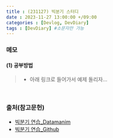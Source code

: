 ```yaml
---
title : (231127) 빅분기 스터디 
date : 2023-11-27 13:00:00 +/09:00
categories : [Devlog, DevDiary]
tags : [DevDiary] #소문자만 가능
---
```




### 메모

#### (1) 공부방법
> - 아래 링크로 들어가서 예제 돌리자...


&nbsp;

### 출처(참고문헌)
* [빅분기 연습_Datamanim](https://www.datamanim.com/intro.html)
* [빅분기 연습_Github](https://github.com/lovedlim/BigDataCertificationCourses)

&nbsp;


